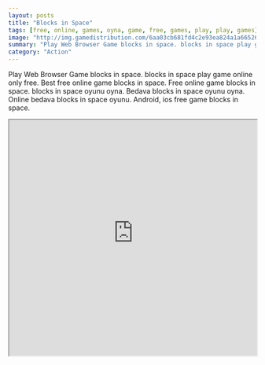 ```yaml
---
layout: posts
title: "Blocks in Space"
tags: [free, online, games, oyna, game, free, games, play, play, games]
image: "http://img.gamedistribution.com/6aa03cb681fd4c2e93ea824a1a665266.jpg"
summary: "Play Web Browser Game blocks in space. blocks in space play game online only free. Best free online game blocks in space. Free online game blocks in space. blocks in space oyunu oyna. Bedava blocks in space oyunu oyna. Online bedava blocks in space oyunu. Android, ios free game blocks in space."
category: "Action"
---
```


Play Web Browser Game blocks in space. blocks in space play game online only free. Best free online game blocks in space. Free online game blocks in space. blocks in space oyunu oyna. Bedava blocks in space oyunu oyna. Online bedava blocks in space oyunu. Android, ios free game blocks in space.

<iframe width="100%" height="480px;" src="http://flash.gamedistribution.com?game=6aa03cb681fd4c2e93ea824a1a665266"></iframe>